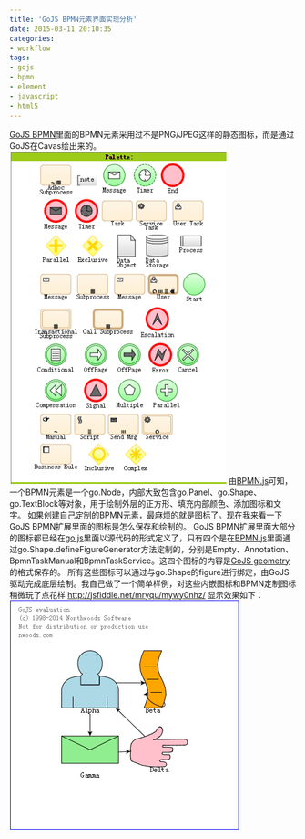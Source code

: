 ```yaml
---
title: 'GoJS BPMN元素界面实现分析'
date: 2015-03-11 20:10:35
categories: 
- workflow
tags: 
- gojs
- bpmn
- element
- javascript
- html5
---
```

[GoJS BPMN](http://gojs.net/latest/extensions/BPMN.html#)里面的BPMN元素采用过不是PNG/JPEG这样的静态图标，而是通过GoJS在Cavas绘出来的。
![GoJS BPMN元素界面实现分析](/images/2015/3/0026uWfMgy6QFj0Jz0p1d.png)
由[BPMN.js](http://gojs.net/latest/extensions/BPMN.js)可知，一个BPMN元素是一个go.Node，内部大致包含go.Panel、go.Shape、go.TextBlock等对象，用于绘制外层的正方形、填充内部颜色、添加图标和文字。
如果创建自己定制的BPMN元素，最麻烦的就是图标了。现在我来看一下GoJS BPMN扩展里面的图标是怎么保存和绘制的。
GoJS BPMN扩展里面大部分的图标都已经在[go.js](http://gojs.net/latest/release/go.js)里面以源代码的形式定义了，只有四个是在[BPMN.js](http://gojs.net/latest/extensions/BPMN.js)里面通过go.Shape.defineFigureGenerator方法定制的，分别是Empty、Annotation、BpmnTaskManual和BpmnTaskService。这四个图标的内容是[GoJS geometry](http://gojs.net/latest/intro/geometry.html)的格式保存的。
所有这些图标可以通过与go.Shape的figure进行绑定，由GoJS驱动完成底层绘制。我自己做了一个简单样例，对这些内嵌图标和BPMN定制图标稍微玩了点花样 http://jsfiddle.net/mryqu/mywy0nhz/
显示效果如下：
![GoJS BPMN元素界面实现分析](/images/2015/3/0026uWfMgy6QFjEVdj369.png)